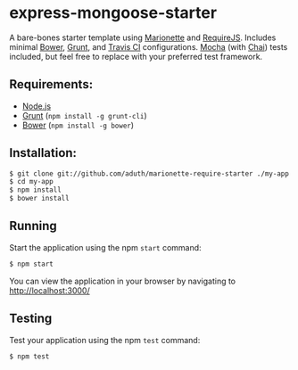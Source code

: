 # express-mongoose-starter

A bare-bones starter template using [Marionette](http://marionettejs.com/) and [RequireJS](http://requirejs.org/). Includes minimal [Bower](http://bower.io/), [Grunt](http://gruntjs.com/), and [Travis CI](http://about.travis-ci.org/) configurations. [Mocha](http://visionmedia.github.io/mocha/) (with [Chai](http://chaijs.com/)) tests included, but feel free to replace with your preferred test framework.

## Requirements:

* [Node.js](http://nodejs.org/download/)
* [Grunt](http://gruntjs.com/) (`npm install -g grunt-cli`)
* [Bower](http://bower.io/) (`npm install -g bower`)

## Installation:

```bash
$ git clone git://github.com/aduth/marionette-require-starter ./my-app
$ cd my-app
$ npm install
$ bower install
```

## Running

Start the application using the npm `start` command:

```bash
$ npm start
```

You can view the application in your browser by navigating to [http://localhost:3000/](http://localhost:3000/)

## Testing

Test your application using the npm `test` command:

```bash
$ npm test
```
